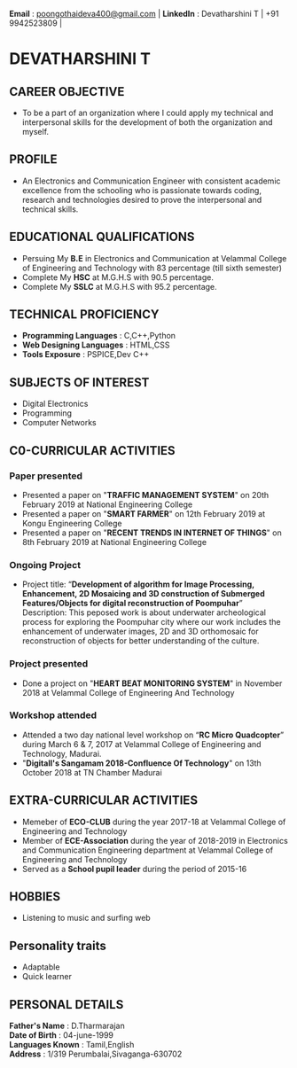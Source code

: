**Email** : poongothaideva400@gmail.com | 
**LinkedIn** : Devatharshini T |
+91 9942523809 |

# DEVATHARSHINI T
 ## CAREER OBJECTIVE
 * To be a part of an organization where I could apply my technical and interpersonal skills for the development of both the organization and myself.
 ## PROFILE
 * An Electronics and Communication Engineer with consistent academic excellence from the schooling who is passionate towards coding, research and technologies desired to prove the interpersonal and technical skills.
 ## EDUCATIONAL QUALIFICATIONS
 * Persuing My **B.E** in Electronics and Communication at Velammal College of Engineering and Technology with 83 percentage (till sixth    semester) 
 * Complete My **HSC** at M.G.H.S with 90.5 percentage.
 * Complete My **SSLC** at M.G.H.S with 95.2 percentage.
 ## TECHNICAL PROFICIENCY
 * **Programming Languages**    : C,C++,Python
 * **Web Designing Languages**  : HTML,CSS
 * **Tools Exposure**           : PSPICE,Dev C++
 ## SUBJECTS OF INTEREST
 * Digital Electronics
 * Programming
 * Computer Networks
 ## C0-CURRICULAR ACTIVITIES
  ### Paper presented
  * Presented a paper on "**TRAFFIC MANAGEMENT SYSTEM**" on 20th February 2019 at National Engineering College
  * Presented a paper on "**SMART FARMER**" on 12th February 2019 at Kongu Engineering College
  * Presented a paper on "**RECENT TRENDS IN INTERNET OF THINGS**" on 8th February 2019 at National Engineering College
  ### Ongoing Project
 * Project title:   “**Development of algorithm for Image Processing, Enhancement, 2D Mosaicing and 3D construction of Submerged Features/Objects for digital reconstruction of Poompuhar**”
   Description: This peposed work is about underwater archeological process for exploring the Poompuhar city where our work includes the enhancement of underwater images, 2D and 3D orthomosaic for reconstruction of objects for better understanding of the culture. 
  ### Project presented
  * Done a project on "**HEART BEAT MONITORING SYSTEM**" in November 2018 at Velammal College of Engineering And Technology
  ### Workshop attended
  *	Attended a two day national level workshop on “**RC Micro Quadcopter**” during March 6 & 7, 2017 at Velammal College of Engineering and Technology, Madurai.
  * "**Digitall's Sangamam 2018-Confluence Of Technology**" on 13th October 2018 at TN Chamber Madurai
 ## EXTRA-CURRICULAR ACTIVITIES
 * Memeber of **ECO-CLUB** during the year 2017-18 at Velammal College of Engineering and Technology
 * Member of **ECE-Association** during the year of 2018-2019 in Electronics and Communication Engineering department at  Velammal College of Engineering and Technology
 * Served as a **School pupil leader** during the period of 2015-16
 ## HOBBIES
 * Listening to music and surfing web
 ## Personality traits
 * Adaptable
 * Quick learner
 ## PERSONAL DETAILS
 **Father's Name**    : D.Tharmarajan<br/>
**Date of Birth**     : 04-june-1999<br/>
 **Languages Known**  : Tamil,English<br/>
     **Address**          : 1/319 Perumbalai,Sivaganga-630702
